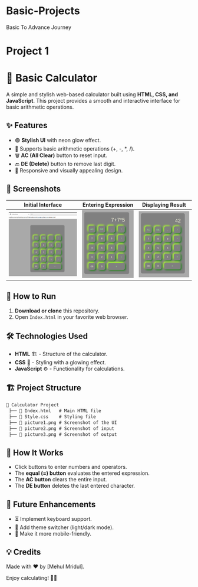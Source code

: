 # Basic-Projects
Basic To Advance Journey

# Project 1
# 🧮 Basic Calculator

A simple and stylish web-based calculator built using **HTML, CSS, and JavaScript**. This project provides a smooth and interactive interface for basic arithmetic operations.

## ✨ Features
- 🟢 **Stylish UI** with neon glow effect.
- 🔢 Supports basic arithmetic operations (+, -, *, /).
- 🗑️ **AC (All Clear)** button to reset input.
- 🔙 **DE (Delete)** button to remove last digit.
- 🎨 Responsive and visually appealing design.



## 📸 Screenshots
| Initial Interface | Entering Expression | Displaying Result |
|------------------|--------------------|------------------|
| ![Initial](Calculator/picture1.png) | ![Expression](Calculator/picture2.png) | ![Result](Calculator/picture3.png) |

## 🚀 How to Run
1. **Download or clone** this repository.
2. Open `Index.html` in your favorite web browser.

## 🛠️ Technologies Used
- **HTML** 🏗️ - Structure of the calculator.
- **CSS** 🎨 - Styling with a glowing effect.
- **JavaScript** ⚙️ - Functionality for calculations.

## 🏗️ Project Structure
```
📂 Calculator Project
 ├── 📄 Index.html   # Main HTML file
 ├── 🎨 Style.css    # Styling file
 ├── 📸 picture1.png # Screenshot of the UI
 ├── 📸 picture2.png # Screenshot of input
 ├── 📸 picture3.png # Screenshot of output
```
## 🎯 How It Works
- Click buttons to enter numbers and operators.
- The **equal (=) button** evaluates the entered expression.
- The **AC button** clears the entire input.
- The **DE button** deletes the last entered character.



## 📌 Future Enhancements
- ⏳ Implement keyboard support.
- 🎨 Add theme switcher (light/dark mode).
- 📱 Make it more mobile-friendly.

## 💡 Credits
Made with ❤️ by [Mehul Mridul].

Enjoy calculating! 🧮🚀


